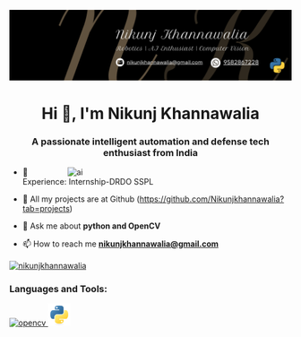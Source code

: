 ![logo](https://github.com/Nikunjkhannawalia/Nikunjkhannawalia/blob/main/Banner.png)
<h1 align="center">Hi 👋, I'm Nikunj Khannawalia</h1>
<h3 align="center">A passionate intelligent automation and defense tech enthusiast from India</h3>
<img align="right" alt="ai" width="400" src="https://media1.giphy.com/media/5k5vZwRFZR5aZeniqb/giphy.gif?cid=6c09b952rfs8xszwuqtaxeudaqbdiqiujdqu4bzjivs2m9kh&ep=v1_gifs_search&rid=giphy.gif&ct=g">

- 🏢 Experience: Internship-DRDO SSPL

- 📂 All my projects are at Github (https://github.com/Nikunjkhannawalia?tab=projects)

- 💬 Ask me about **python and OpenCV**

- 📫 How to reach me **nikunjkhannawalia@gmail.com**

<p align="left">
<a href="https://linkedin.com/in/nikunjkhannawalia" target="blank"><img align="center" src="https://raw.githubusercontent.com/rahuldkjain/github-profile-readme-generator/master/src/images/icons/Social/linked-in-alt.svg" alt="nikunjkhannawalia" height="30" width="40" /></a>
</p>

<h3 align="left">Languages and Tools:</h3>
<p align="left"> <a href="https://opencv.org/" target="_blank" rel="noreferrer"> <img src="https://www.vectorlogo.zone/logos/opencv/opencv-icon.svg" alt="opencv" width="40" height="40"/> </a> <a href="https://www.python.org" target="_blank" rel="noreferrer"> <img src="https://raw.githubusercontent.com/devicons/devicon/master/icons/python/python-original.svg" alt="python" width="40" height="40"/> </a> </p>
